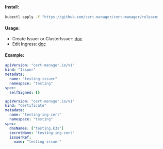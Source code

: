 #### Install:
```bash
kubectl apply -f "https://github.com/cert-manager/cert-manager/releases/download/v1.11.0/cert-manager.yaml"
```

#### Usage:
- Create Issuer or ClusterIssuer: [doc](https://cert-manager.io/docs/configuration/selfsigned/)
- Edit Ingress: [doc](https://cert-manager.io/docs/usage/ingress/)

#### Example:
```yaml
apiVersion: "cert-manager.io/v1"
kind: "Issuer"
metadata:
  name: "testing-issuer"
  namespace: "testing"
spec:
  selfSigned: {}
```
```yaml
apiVersion: "cert-manager.io/v1"
kind: "Certificate"
metadata:
  name: "testing-ing-cert"
  namespace: "testing"
spec:
  dnsNames: ["testing.k3s"]
  secretName: "testing-ing-cert"
  issuerRef:
    name: "testing-issuer"
```
